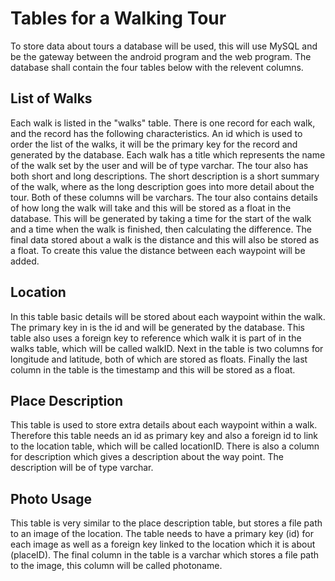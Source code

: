 Tables for a Walking Tour
===================
To store data about tours a database will be used, this will use MySQL and be the gateway between the android program and the web program. The database shall contain the four tables below with the relevent columns.

List of Walks
----------------
Each walk is listed in the "walks" table. There is one record for each walk, and the record has 
the following characteristics. An id which is used to order the list of the walks, it will be the primary key for the record and generated by the database. Each walk has a title which represents the name of the walk set by the user and will be of type varchar. The tour also has both short and long descriptions. The short description is a short summary of the walk, where as the long description goes into more detail about the tour. Both of these columns will be varchars. The tour also contains details of how long the walk will take and this will be stored as a float in the database. This will be generated by taking a time for the start of the walk and a time when the walk is finished, then calculating the difference. The final data stored about a walk is the distance and this will also be stored as a float. To create this value the distance between each waypoint will be added.

Location
------------
In this table basic details will be stored about each waypoint within the walk. The primary key in is the id and will be generated by the database. This table also uses a foreign key to reference which walk it is part of in the walks table, which will be called walkID. Next in the table is two columns for longitude and latitude, both of which are stored as floats. Finally the last column in the table is the timestamp and this will be stored as a float.

Place Description
-----------------
This table is used to store extra details about each waypoint within a walk. Therefore this table needs an id as primary key and also a foreign id to link to the location table, which will be called locationID. There is also a column for description which gives a description about the way point. The description will be of type varchar.

Photo Usage
------------
This table is very similar to the place description table, but stores a file path to an image of the location. The table needs to have a primary key (id) for each image as well as a foreign key linked to the location which it is about (placeID). The final column in the table is a varchar which stores a file path to the image, this column will be called photoname.


